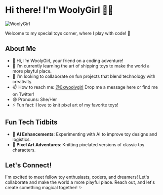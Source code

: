 # Hi there! I'm WoolyGirl 🐑✨

![WoolyGirl](https://x.com/0xwoolygirl/photo)

Welcome to my special toys corner, where I play with code! 🎉

## About Me

- 👋 Hi, I’m WoolyGirl, your friend on a coding adventure!
- 🌱 I’m currently learning the art of shipping toys to make the world a more playful place.
- 💞️ I’m looking to collaborate on fun projects that blend technology with creativity.
- 📫 How to reach me: [@0xwoolygirl](https://x.com/0xwoolygirl) Drop me a message here or find me on Twitter!
- 😄 Pronouns: She/Her
- ⚡ Fun fact: I love to knit pixel art of my favorite toys!

## Fun Tech Tidbits

- 🐑 **AI Enhancements**: Experimenting with AI to improve toy designs and logistics.
- 🌈 **Pixel Art Adventures**: Knitting pixelated versions of classic toy characters.

## Let's Connect!

I'm excited to meet fellow toy enthusiasts, coders, and dreamers! Let's collaborate and make the world a more playful place. Reach out, and let's create something magical together! ✨
